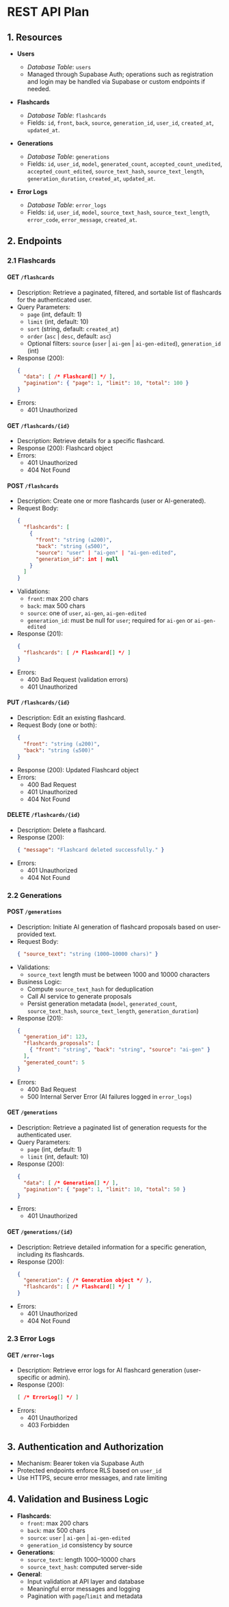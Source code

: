 # REST API Plan

## 1. Resources

- **Users**
  - *Database Table*: `users`
  - Managed through Supabase Auth; operations such as registration and login may be handled via Supabase or custom endpoints if needed.

- **Flashcards**
  - *Database Table*: `flashcards`
  - Fields: `id`, `front`, `back`, `source`, `generation_id`, `user_id`, `created_at`, `updated_at`.

- **Generations**
  - *Database Table*: `generations`
  - Fields: `id`, `user_id`, `model`, `generated_count`, `accepted_count_unedited`, `accepted_count_edited`, `source_text_hash`, `source_text_length`, `generation_duration`, `created_at`, `updated_at`.

- **Error Logs**
  - *Database Table*: `error_logs`
  - Fields: `id`, `user_id`, `model`, `source_text_hash`, `source_text_length`, `error_code`, `error_message`, `created_at`.

## 2. Endpoints

### 2.1 Flashcards

#### GET `/flashcards`
- Description: Retrieve a paginated, filtered, and sortable list of flashcards for the authenticated user.
- Query Parameters:
  - `page` (int, default: 1)
  - `limit` (int, default: 10)
  - `sort` (string, default: `created_at`)
  - `order` (`asc` | `desc`, default: `asc`)
  - Optional filters: `source` (`user` | `ai-gen` | `ai-gen-edited`), `generation_id` (int)
- Response (200):
  ```json
  {
    "data": [ /* Flashcard[] */ ],
    "pagination": { "page": 1, "limit": 10, "total": 100 }
  }
  ```
- Errors:
  - 401 Unauthorized

#### GET `/flashcards/{id}`
- Description: Retrieve details for a specific flashcard.
- Response (200): Flashcard object
- Errors:
  - 401 Unauthorized
  - 404 Not Found

#### POST `/flashcards`
- Description: Create one or more flashcards (user or AI-generated).
- Request Body:
  ```json
  {
    "flashcards": [
      {
        "front": "string (≤200)",
        "back": "string (≤500)",
        "source": "user" | "ai-gen" | "ai-gen-edited",
        "generation_id": int | null
      }
    ]
  }
  ```
- Validations:
  - `front`: max 200 chars
  - `back`: max 500 chars
  - `source`: one of `user`, `ai-gen`, `ai-gen-edited`
  - `generation_id`: must be null for `user`; required for `ai-gen` or `ai-gen-edited`
- Response (201):
  ```json
  {
    "flashcards": [ /* Flashcard[] */ ]
  }
  ```
- Errors:
  - 400 Bad Request (validation errors)
  - 401 Unauthorized

#### PUT `/flashcards/{id}`
- Description: Edit an existing flashcard.
- Request Body (one or both):
  ```json
  {
    "front": "string (≤200)",
    "back": "string (≤500)"
  }
  ```
- Response (200): Updated Flashcard object
- Errors:
  - 400 Bad Request
  - 401 Unauthorized
  - 404 Not Found

#### DELETE `/flashcards/{id}`
- Description: Delete a flashcard.
- Response (200):
  ```json
  { "message": "Flashcard deleted successfully." }
  ```
- Errors:
  - 401 Unauthorized
  - 404 Not Found

### 2.2 Generations

#### POST `/generations`
- Description: Initiate AI generation of flashcard proposals based on user-provided text.
- Request Body:
  ```json
  { "source_text": "string (1000–10000 chars)" }
  ```
- Validations:
  - `source_text` length must be between 1000 and 10000 characters
- Business Logic:
  - Compute `source_text_hash` for deduplication
  - Call AI service to generate proposals
  - Persist generation metadata (`model`, `generated_count`, `source_text_hash`, `source_text_length`, `generation_duration`)
- Response (201):
  ```json
  {
    "generation_id": 123,
    "flashcards_proposals": [
      { "front": "string", "back": "string", "source": "ai-gen" }
    ],
    "generated_count": 5
  }
  ```
- Errors:
  - 400 Bad Request
  - 500 Internal Server Error (AI failures logged in `error_logs`)

#### GET `/generations`
- Description: Retrieve a paginated list of generation requests for the authenticated user.
- Query Parameters:
  - `page` (int, default: 1)
  - `limit` (int, default: 10)
- Response (200):
  ```json
  {
    "data": [ /* Generation[] */ ],
    "pagination": { "page": 1, "limit": 10, "total": 50 }
  }
  ```
- Errors:
  - 401 Unauthorized

#### GET `/generations/{id}`
- Description: Retrieve detailed information for a specific generation, including its flashcards.
- Response (200):
  ```json
  {
    "generation": { /* Generation object */ },
    "flashcards": [ /* Flashcard[] */ ]
  }
  ```
- Errors:
  - 401 Unauthorized
  - 404 Not Found

### 2.3 Error Logs

#### GET `/error-logs`
- Description: Retrieve error logs for AI flashcard generation (user-specific or admin).
- Response (200):
  ```json
  [ /* ErrorLog[] */ ]
  ```
- Errors:
  - 401 Unauthorized
  - 403 Forbidden

## 3. Authentication and Authorization

- Mechanism: Bearer token via Supabase Auth
- Protected endpoints enforce RLS based on `user_id`
- Use HTTPS, secure error messages, and rate limiting

## 4. Validation and Business Logic

- **Flashcards**:
  - `front`: max 200 chars
  - `back`: max 500 chars
  - `source`: `user` | `ai-gen` | `ai-gen-edited`
  - `generation_id` consistency by source
- **Generations**:
  - `source_text`: length 1000–10000 chars
  - `source_text_hash`: computed server-side
- **General**:
  - Input validation at API layer and database
  - Meaningful error messages and logging
  - Pagination with `page`/`limit` and metadata
